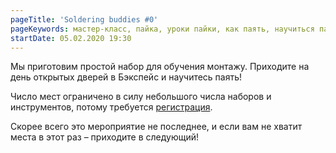 ```yaml
---
pageTitle: 'Soldering buddies #0'
pageKeywords: мастер-класс, пайка, уроки пайки, как паять, научиться паять
startDate: 05.02.2020 19:30
---
```


Мы приготовим простой набор для обучения монтажу. Приходите на день открытых дверей в Бэкспейс и научитесь паять!

Число мест ограничено в силу небольшого числа наборов и инструментов, потому требуется [регистрация](https://docs.google.com/forms/d/e/1FAIpQLSepUas_iOuEYyeyn3f0WTm-2kIo24Tlh_QmIPipyhsqZNEspA/viewform).

Скорее всего это мероприятие не последнее, и если вам не хватит места в этот раз – приходите в следующий!
